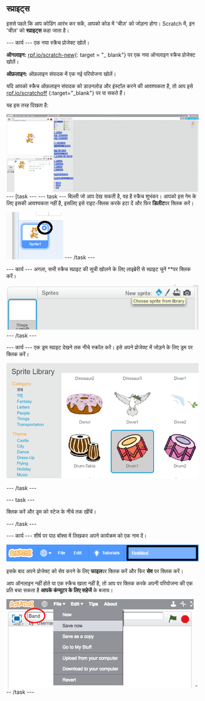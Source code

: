 ## स्प्राइट्स

इससे पहले कि आप कोडिंग आरंभ कर सकें, आपको कोड में 'चीज़' को जोड़ना होगा। Scratch में, इन 'चीज़' को **स्प्राइट्स** कहा जाता है।

\--- कार्य \--- एक नया स्क्रैच प्रोजेक्ट खोलें।

**ऑनलाइन:** [rpf.io/scratch-new](http://rpf.io/scratch-new){: target = "_ blank"} पर एक नया ऑनलाइन स्क्रैच प्रोजेक्ट खोलें।

**ऑफ़लाइन:** ऑफ़लाइन संपादक में एक नई परियोजना खोलें।

यदि आपको स्क्रैच ऑफ़लाइन संपादक को डाउनलोड और इंस्टॉल करने की आवश्यकता है, तो आप इसे [rpf.io/scratchoff](http://rpf.io/scratchoff) {:target="_blank"} पर पा सकते हैं।

यह इस तरह दिखता है:

![स्क्रीनशॉट](images/band-scratch.png) \--- [task \--- \--- task \--- बिल्ली जो आप देख सकती है, वह है स्क्रैच शुभंकर। आपको इस गेम के लिए इसकी आवश्यकता नहीं है, इसलिए इसे राइट-क्लिक करके हटा दें और फिर **डिलीट**पर क्लिक करें।

![स्क्रीनशॉट](images/band-delete-annotated.png) \--- /task \---

\--- कार्य \--- अगला, सभी स्क्रैच स्प्राइट की सूची खोलने के लिए लाइब्रेरी</strong> से स्प्राइट चुनें **पर क्लिक करें।</p> 

![स्क्रीनशॉट](images/band-sprite-library.png) \--- /task \---

\--- कार्य \--- एक ड्रम स्प्राइट देखने तक नीचे स्क्रॉल करें। इसे अपने प्रोजेक्ट में जोड़ने के लिए ड्रम पर क्लिक करें।

![स्क्रीनशॉट](images/band-sprite-drum.png)

\--- /task \---

\--- task \---

क्लिक करें और ड्रम को स्टेज के नीचे तक खींचें।

\--- /task \---

\--- कार्य \--- शीर्ष पर पाठ बॉक्स में लिखकर अपने कार्यक्रम को एक नाम दें।

![नाम](images/band-name-annotated.png)

इसके बाद अपने प्रोजेक्ट को सेव करने के लिए **फाइल**पर क्लिक करें और फिर **सेव** पर क्लिक करें।

आप ऑनलाइन नहीं होते या एक स्क्रैच खाता नहीं है, तो आप पर क्लिक करके अपनी परियोजना की एक प्रति बचा सकता है **आपके कंप्यूटर के लिए सहेजें** के बजाय।

![स्क्रीनशॉट](images/band-save.png) \--- /task \---